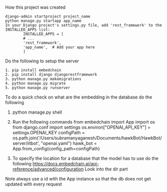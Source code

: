 How this project was created

    django-admin startproject project_name
    python manage.py startapp app_name
    In your Django project's settings.py file, add 'rest_framework' to the INSTALLED_APPS list:
            INSTALLED_APPS = [
            # ...
            'rest_framework',
            'app_name',  # Add your app here
            ]

Do the following to setup the server

    1. pip install embedchain
    2. pip install django djangorestframework
    3. python manage.py makemigrations
    4. python manage.py migrate
    5. python manage.py runserver





To do a quick check on what are the embedding in the database do the following
1. python manage.py shell
2. Run the following commands
    from embedchain import App
    import os
    from django.conf import settings
    os.environ["OPENAI_API_KEY"] =  settings.OPENAI_KEY
    configPath = os.path.join('/Users/subramanyaganesh/Documents/hawkBot/HawkBot/server/iitbot', "openai.yaml")
    hawk_bot = App.from_config(config_path=configPath)

3. To specify the location for a database that the model has to use do the following
    https://docs.embedchain.ai/api-reference/advanced/configuration
Look into the dir part


Note always use a id with the App instance so that the db does not get updated with every request